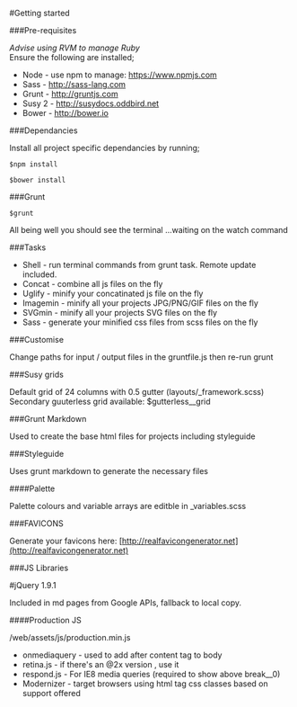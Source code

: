 #Getting started

###Pre-requisites

*Advise using RVM to manage Ruby*  
Ensure the following are installed;

* Node - use npm to manage: https://www.npmjs.com
* Sass - http://sass-lang.com
* Grunt - http://gruntjs.com
* Susy 2 - http://susydocs.oddbird.net
* Bower - http://bower.io

###Dependancies

Install all project specific dependancies by running;

````
$npm install
````

````
$bower install
````


###Grunt

````
$grunt
````

All being well you should see the terminal ...waiting on the watch command

###Tasks

* Shell - run terminal commands from grunt task. Remote update included.
* Concat - combine all js files on the fly
* Uglify - minify your concatinated js file on the fly
* Imagemin - minify all your projects JPG/PNG/GIF files on the fly
* SVGmin - minify all your projects SVG files on the fly
* Sass - generate your minified css files from scss files on the fly

###Customise

Change paths for input / output files in the gruntfile.js then re-run grunt

###Susy grids

Default grid of 24 columns with 0.5 gutter (layouts/_framework.scss)  
Secondary guuterless grid available: $gutterless__grid

###Grunt Markdown

Used to create the base html files for projects including styleguide

###Styleguide

Uses grunt markdown to generate the necessary files

####Palette

Palette colours and variable arrays are editble in _variables.scss

###FAVICONS

Generate your favicons here: [http://realfavicongenerator.net](http://realfavicongenerator.net)

###JS Libraries

#jQuery 1.9.1

Included in md pages from Google APIs, fallback to local copy.

####Production JS

/web/assets/js/production.min.js

* onmediaquery - used to add after content tag to body
* retina.js - if there's an @2x version , use it
* respond.js - For IE8 media queries (required to show above break__0)
* Modernizer - target browsers using html tag css classes based on support offered

